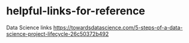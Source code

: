 # helpful-links-for-reference
Data Science links 
https://towardsdatascience.com/5-steps-of-a-data-science-project-lifecycle-26c50372b492

